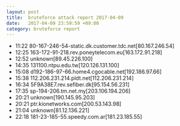 ```yaml
---
layout: post
title:  bruteforce attack report 2017-04-09
date:   2017-04-09 23:59:59 +09:00
category: bruteforce report
---
```


* 11:22 80-167-246-54-static.dk.customer.tdc.net[80.167.246.54]
* 12:25 163-172-91-218.rev.poneytelecom.eu[163.172.91.218]
* 12:52 unknown[89.45.226.100]
* 14:35 131100.ntpu.edu.tw[120.126.131.100]
* 15:08 d192-186-97-66.home4.cgocable.net[192.186.97.66]
* 15:38 112.206.231.214.pldt.net[112.206.231.214]
* 16:34 5F9A38E7.rev.sefiber.dk[95.154.56.231]
* 17:35 sp-194-206.tm.net.my[203.106.194.206]
* 20:21 unknown[190.145.95.203]
* 20:21 ptr.kionetworks.com[200.53.143.98]
* 21:04 unknown[81.12.136.221]
* 22:18 181-23-185-55.speedy.com.ar[181.23.185.55]
